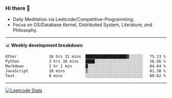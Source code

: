 ### Hi there 👋
* Daily Meditation via Leetcode/Competitive-Programming.
* Focus on OS/Database Kernel, Distributed System, Literature, and Philosophy.

-------

📊 **Weekly development breakdown**
<!--START_SECTION:waka-->

```txt
Other              16 hrs 31 mins  ██████████████████▓░░░░░░   75.13 %
Python             3 hrs 38 mins   ████░░░░░░░░░░░░░░░░░░░░░   16.56 %
Markdown           1 hr 1 min      █░░░░░░░░░░░░░░░░░░░░░░░░   04.64 %
JavaScript         18 mins         ▒░░░░░░░░░░░░░░░░░░░░░░░░   01.38 %
Text               8 mins          ░░░░░░░░░░░░░░░░░░░░░░░░░   00.62 %
```

<!--END_SECTION:waka-->

-------

[![Leetcode Stats](https://leetcard.jacoblin.cool/hzhang413?font=Fira+Mono)](https://leetcode.com/fxrc)
<!-- ![image](./cyberpunk-ghost-in-the-shell.gif)
![image](./gis-archive.png) -->
